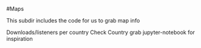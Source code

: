 #Maps

This subdir includes the code for us to grab map info

Downloads/listeners per country
Check Country grab jupyter-notebook for inspiration
